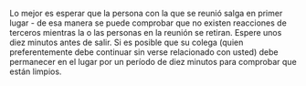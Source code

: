 [Title]: # (Finalizando la reunión)
[Difficulty]: # (Principiante)
[Order]: # (6)

Lo mejor es esperar que la persona con la que se reunió salga en primer lugar - de esa manera se puede comprobar que no existen reacciones de terceros mientras la o las personas en la reunión se retiran. Espere unos diez minutos antes de salir. Si es posible que su colega (quien preferentemente debe continuar sin verse relacionado con usted) debe permanecer en el lugar por un período de diez minutos para comprobar que están limpios.